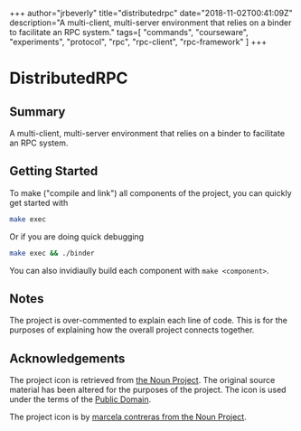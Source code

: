 +++
author="jrbeverly"
title="distributedrpc"
date="2018-11-02T00:41:09Z"
description="A multi-client, multi-server environment that relies on a binder to facilitate an RPC system."
tags=[
  "commands",
  "courseware",
  "experiments",
  "protocol",
  "rpc",
  "rpc-client",
  "rpc-framework"
]
+++

# DistributedRPC

## Summary

A multi-client, multi-server environment that relies on a binder to facilitate an RPC system.

## Getting Started

To make ("compile and link") all components of the project, you can quickly get started with

```bash
make exec
```

Or if you are doing quick debugging

```bash
make exec && ./binder
```

You can also invidiaully build each component with `make <component>`.

## Notes

The project is over-commented to explain each line of code. This is for the purposes of explaining how the overall project connects together.

## Acknowledgements

The project icon is retrieved from [the Noun Project](docs/icon/icon.json). The original source material has been altered for the purposes of the project. The icon is used under the terms of the [Public Domain](https://creativecommons.org/publicdomain/zero/1.0/).

The project icon is by [marcela contreras from the Noun Project](https://thenounproject.com/term/honeycomb/125100/).
